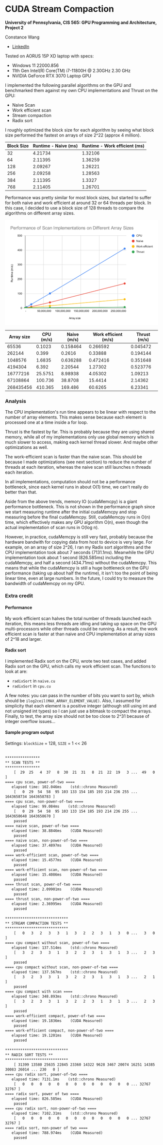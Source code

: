 CUDA Stream Compaction
======================

**University of Pennsylvania, CIS 565: GPU Programming and Architecture, Project 2**

Constance Wang
  * [LinkedIn](https://www.linkedin.com/in/conswang/)

Tested on AORUS 15P XD laptop with specs:  
- Windows 11 22000.856  
- 11th Gen Intel(R) Core(TM) i7-11800H @ 2.30GHz 2.30 GHz  
- NVIDIA GeForce RTX 3070 Laptop GPU  

I implemented the following parallel algorithms on the GPU and benchmarked them against my own CPU implementations and Thrust on the GPU:  
- Naive Scan
- Work efficient scan
- Stream compaction
- Radix sort

I roughly optimized the block size for each algorithm by seeing what block size performed the fastest on arrays of size 2^22 (approx 4 million).

| Block Size |	Runtime - Naive (ms)	| Runtime - Work efficient (ms) |
| ----------- | ----------- | ----------- |
32 |	4.21734 |	1.32106
64	|2.11395	|1.36259
128	|2.09267|	1.26221
256|	2.09258	|1.28563
384	|2.11395	|1.3327
768	|2.11405|	1.26701

Performance was pretty similar for most block sizes, but started to suffer for both naive and work efficient at around 32 or 64 threads per block. In this case, I decided to use a block size of 128 threads to compare the algorithms on different array sizes.  

![](img/Performance%20of%20Scan%20Implementations%20on%20Different%20Array%20Sizes.svg)

| Array size | CPU (m/s)    | Naive (m/s)  | Work efficient (m/s) | Thrust (m/s)  |
|------------|---------|----------|----------------|----------|
| 65536      | 0.1023  | 0.158464 | 0.266592       | 0.045472 |
| 262144     | 0.399   | 0.2616   | 0.33888        | 0.194144 |
| 1048576    | 1.6835  | 0.636288 | 0.472416       | 0.351648 |
| 4194304    | 6.392   | 2.20544  | 1.27302        | 0.523776 |
| 16777216   | 25.5751 | 8.98938  | 4.05302        | 1.09213  |
| 67108864   | 100.736 | 38.8708  | 15.4414        | 2.14362  |
| 268435456  | 410.365 | 169.486  | 60.6265        | 6.23341  |

### Analysis
The CPU implementation's run time appears to be linear with respect to the number of array elements. This makes sense because each element is processed one at a time inside a for loop.  

Thrust is the fastest by far. This is probably because they are using shared memory, while all of my implementations only use global memory which is much slower to access, making each kernel thread slower. And maybe other optimizations as well.  

The work-efficient scan is faster than the naive scan. This should be because I made optimizations (see next section) to reduce the number of threads at each iteration, whereas the naive scan still launches n threads each iteration.

In all implementations, computation should not be a performance bottleneck, since each kernel runs in about O(1) time, we can't really do better than that. 

Aside from the above trends, memory IO (cudaMemcpy) is a giant performance bottleneck. This is not shown in the performance graph since we start measuring runtime after the initial cudaMemcpy and stop measuring before the final cudaMemcpy. Still, cudaMemcpy runs in O(n) time, which effectively makes any GPU algorithm O(n), even though the actual implementation of scan runs in O(log n).  

However, in practice, cudaMemcpy is still very fast, probably because the hardware bandwith for copying data from host to device is very large. For example, on an array of size 2^26, I ran my Radix sort algorithms and the CPU implementation took about 7 seconds (7131.1ms). Meanwhile the GPU implementation took about 1 second (826.585ms) including the cudaMemcpy, and half a second (434.71ms) without the cudaMemcpy. This means that while the cudaMemcpy is still a huge bottleneck on the GPU performance (taking up about half the runtime), it isn't too the point of being linear time, even at large numbers. In the future, I could try to measure the bandwidth of cudaMemcpy on my GPU.

### Extra credit

#### Performance
My work efficient scan halves the total number of threads launched each iteration, this means less threads are idling and taking up space on the GPU multi-processors while other threads could be running. As a result, the work efficient scan is faster at than naive and CPU implementation at array sizes of 2^18 and larger.

#### Radix sort

I implemented Radix sort on the CPU, wrote two test cases, and added Radix sort on the GPU, which calls my work efficient scan. The functions to look at are:
- `radixSort` in `naive.cu`
- `radixSort` in `cpu.cu`

A few notes: you can pass in the number of bits you want to sort by, which should be `ilog2ceil(MAX_ARRAY_ELEMENT_VALUE)`. Also, I assumed for simplicity that each element is a positive integer (although still using int and not unsigned int types) so I can just use a bitmask to compact the arrays. Finally, to test, the array size should not be too close to 2^31 because of integer overflow issues...  

#### Sample program output
Settings: `blockSize` = 128, `SIZE` = 1 << 26

```

****************
** SCAN TESTS **
****************
    [  29  25   4  37   8  30  21  31   8  21  22  19   3 ...  49   0 ]
==== cpu scan, power-of-two ====
   elapsed time: 102.046ms    (std::chrono Measured)
    [   0  29  54  58  95 103 133 154 185 193 214 236 255 ... 1643658734 1643658783 ]
==== cpu scan, non-power-of-two ====
   elapsed time: 99.084ms    (std::chrono Measured)
    [   0  29  54  58  95 103 133 154 185 193 214 236 255 ... 1643658648 1643658670 ]
    passed
==== naive scan, power-of-two ====
   elapsed time: 38.8846ms    (CUDA Measured)
    passed
==== naive scan, non-power-of-two ====
   elapsed time: 37.4897ms    (CUDA Measured)
    passed
==== work-efficient scan, power-of-two ====
   elapsed time: 15.4577ms    (CUDA Measured)
    passed
==== work-efficient scan, non-power-of-two ====
   elapsed time: 15.4086ms    (CUDA Measured)
    passed
==== thrust scan, power-of-two ====
   elapsed time: 2.09901ms    (CUDA Measured)
    passed
==== thrust scan, non-power-of-two ====
   elapsed time: 2.36995ms    (CUDA Measured)
    passed

*****************************
** STREAM COMPACTION TESTS **
*****************************
    [   0   3   2   3   3   1   3   2   2   3   1   3   0 ...   3   0 ]
==== cpu compact without scan, power-of-two ====
   elapsed time: 137.514ms    (std::chrono Measured)
    [   3   2   3   3   1   3   2   2   3   1   3   1   3 ...   2   3 ]
    passed
==== cpu compact without scan, non-power-of-two ====
   elapsed time: 137.567ms    (std::chrono Measured)
    [   3   2   3   3   1   3   2   2   3   1   3   1   3 ...   2   1 ]
    passed
==== cpu compact with scan ====
   elapsed time: 348.893ms    (std::chrono Measured)
    [   3   2   3   3   1   3   2   2   3   1   3   1   3 ...   2   3 ]
    passed
==== work-efficient compact, power-of-two ====
   elapsed time: 19.1836ms    (CUDA Measured)
    passed
==== work-efficient compact, non-power-of-two ====
   elapsed time: 19.1201ms    (CUDA Measured)
    passed

*****************************
** RADIX SORT TESTS **
*****************************
    [ 31399 13580 25635 22845 23360 14322 9628 3467 20074 16251 14385 30083 26014 ... 230   0 ]
==== cpu radix sort, power-of-two ====
   elapsed time: 7131.1ms    (std::chrono Measured)
    [   0   0   0   0   0   0   0   0   0   0   0   0   0 ... 32767 32767 ]
==== radix sort, power of two ====
   elapsed time: 826.585ms    (CUDA Measured)
    passed
==== cpu radix sort, non-power-of-two ====
   elapsed time: 7102.31ms    (std::chrono Measured)
    [   0   0   0   0   0   0   0   0   0   0   0   0   0 ... 32767 32767 ]
==== radix sort, non-power of two ====
   elapsed time: 788.974ms    (CUDA Measured)
    passed
```
